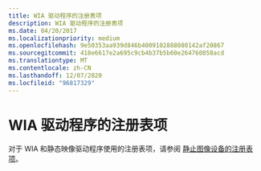 ```yaml
---
title: WIA 驱动程序的注册表项
description: WIA 驱动程序的注册表项
ms.date: 04/20/2017
ms.localizationpriority: medium
ms.openlocfilehash: 9e50353aa939d846b4009102888080142af20867
ms.sourcegitcommit: 418e6617e2a695c9cb4b37b5b60e264760858acd
ms.translationtype: MT
ms.contentlocale: zh-CN
ms.lasthandoff: 12/07/2020
ms.locfileid: "96817329"
---
```

# <a name="registry-entries-for-wia-drivers"></a>WIA 驱动程序的注册表项





对于 WIA 和静态映像驱动程序使用的注册表项，请参阅 [静止图像设备的注册表项](registry-entries-for-still-image-devices.md)。

 

 




